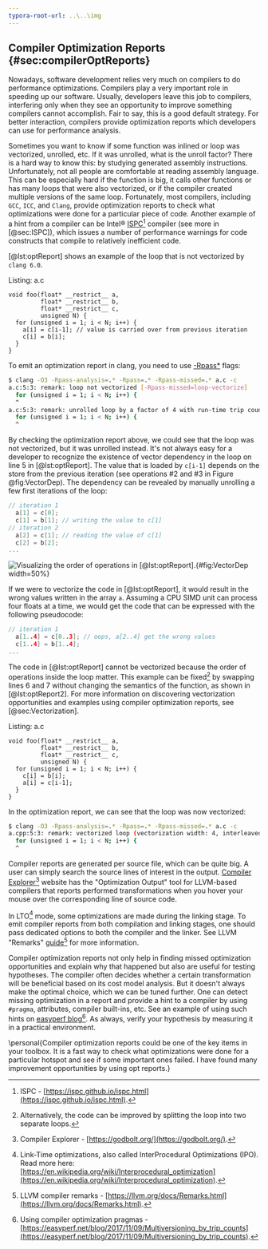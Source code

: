 ```yaml
---
typora-root-url: ..\..\img
---
```


## Compiler Optimization Reports {#sec:compilerOptReports}

Nowadays, software development relies very much on compilers to do performance optimizations. Compilers play a very important role in speeding up our software. Usually, developers leave this job to compilers, interfering only when they see an opportunity to improve something compilers cannot accomplish. Fair to say, this is a good default strategy. For better interaction, compilers provide optimization reports which developers can use for performance analysis.

Sometimes you want to know if some function was inlined or loop was vectorized, unrolled, etc. If it was unrolled, what is the unroll factor? There is a hard way to know this: by studying generated assembly instructions. Unfortunately, not all people are comfortable at reading assembly language. This can be especially hard if the function is big, it calls other functions or has many loops that were also vectorized, or if the compiler created multiple versions of the same loop. Fortunately, most compilers, including `GCC`, `ICC`, and `Clang`, provide optimization reports to check what optimizations were done for a particular piece of code. Another example of a hint from a compiler can be Intel® [ISPC](https://ispc.github.io/ispc.html)[^3] compiler (see more in [@sec:ISPC]), which issues a number of performance warnings for code constructs that compile to relatively inefficient code.

[@lst:optReport] shows an example of the loop that is not vectorized by `clang 6.0`.

Listing: a.c

~~~~ {#lst:optReport .cpp .numberLines}
void foo(float* __restrict__ a, 
         float* __restrict__ b, 
         float* __restrict__ c,
         unsigned N) {
  for (unsigned i = 1; i < N; i++) {
    a[i] = c[i-1]; // value is carried over from previous iteration
    c[i] = b[i];
  }
}
~~~~~~~~~~~~~~~~~~~~~~~~~~~~~~~~~~~~~~~~~~~~~~~~~

To emit an optimization report in clang, you need to use [-Rpass*](https://llvm.org/docs/Vectorizers.html#diagnostics) flags:

```bash
$ clang -O3 -Rpass-analysis=.* -Rpass=.* -Rpass-missed=.* a.c -c
a.c:5:3: remark: loop not vectorized [-Rpass-missed=loop-vectorize]
  for (unsigned i = 1; i < N; i++) {
  ^
a.c:5:3: remark: unrolled loop by a factor of 4 with run-time trip count [-Rpass=loop-unroll]
  for (unsigned i = 1; i < N; i++) {
  ^
```

By checking the optimization report above, we could see that the loop was not vectorized, but it was unrolled instead. It's not always easy for a developer to recognize the existence of vector dependency in the loop on line 5 in [@lst:optReport]. The value that is loaded by `c[i-1]` depends on the store from the previous iteration (see operations #2 and #3 in Figure @fig:VectorDep). The dependency can be revealed by manually unrolling a few first iterations of the loop:

```cpp
// iteration 1
  a[1] = c[0];
  c[1] = b[1]; // writing the value to c[1]
// iteration 2
  a[2] = c[1]; // reading the value of c[1]
  c[2] = b[2];
...
```

![Visualizing the order of operations in [@lst:optReport].](/2/VectorDep.png){#fig:VectorDep width=50%}

If we were to vectorize the code in [@lst:optReport], it would result in the wrong values written in the array `a`. Assuming a CPU SIMD unit can process four floats at a time, we would get the code that can be expressed with the following pseudocode:

```cpp
// iteration 1
  a[1..4] = c[0..3]; // oops, a[2..4] get the wrong values
  c[1..4] = b[1..4]; 
...
```

The code in [@lst:optReport] cannot be vectorized because the order of operations inside the loop matter. This example can be fixed[^2] by swapping lines 6 and 7 without changing the semantics of the function, as shown in [@lst:optReport2]. For more information on discovering vectorization opportunities and examples using compiler optimization reports, see [@sec:Vectorization].

Listing: a.c

~~~~ {#lst:optReport2 .cpp .numberLines}
void foo(float* __restrict__ a, 
         float* __restrict__ b, 
         float* __restrict__ c,
         unsigned N) {
  for (unsigned i = 1; i < N; i++) {
    c[i] = b[i];
    a[i] = c[i-1];
  }
}
~~~~~~~~~~~~~~~~~~~~~~~~~~~~~~~~~~~~~~~~~~~~~~~~~

In the optimization report, we can see that the loop was now vectorized:

```bash
$ clang -O3 -Rpass-analysis=.* -Rpass=.* -Rpass-missed=.* a.c -c
a.cpp:5:3: remark: vectorized loop (vectorization width: 4, interleaved count: 2) [-Rpass=loop-vectorize]
  for (unsigned i = 1; i < N; i++) {
  ^
```

Compiler reports are generated per source file, which can be quite big. A user can simply search the source lines of interest in the output. [Compiler Explorer](https://godbolt.org/)[^4] website has the "Optimization Output" tool for LLVM-based compilers that reports performed transformations when you hover your mouse over the corresponding line of source code. 

In LTO[^5] mode, some optimizations are made during the linking stage. To emit compiler reports from both compilation and linking stages, one should pass dedicated options to both the compiler and the linker. See LLVM "Remarks" [guide](https://llvm.org/docs/Remarks.html)[^6] for more information. 

Compiler optimization reports not only help in finding missed optimization opportunities and explain why that happened but also are useful for testing hypotheses. The compiler often decides whether a certain transformation will be beneficial based on its cost model analysis. But it doesn't always make the optimal choice, which we can be tuned further. One can detect missing optimization in a report and provide a hint to a compiler by using `#pragma`, attributes, compiler built-ins, etc. See an example of using such hints on [easyperf blog](https://easyperf.net/blog/2017/11/09/Multiversioning_by_trip_counts)[^1]. As always, verify your hypothesis by measuring it in a practical environment.

\personal{Compiler optimization reports could be one of the key items in your toolbox. It is a fast way to check what optimizations were done for a particular hotspot and see if some important ones failed. I have found many improvement opportunities by using opt reports.}

[^1]: Using compiler optimization pragmas - [https://easyperf.net/blog/2017/11/09/Multiversioning_by_trip_counts](https://easyperf.net/blog/2017/11/09/Multiversioning_by_trip_counts).
[^2]: Alternatively, the code can be improved by splitting the loop into two separate loops.
[^3]: ISPC - [https://ispc.github.io/ispc.html](https://ispc.github.io/ispc.html).
[^4]: Compiler Explorer - [https://godbolt.org/](https://godbolt.org/).
[^5]: Link-Time optimizations, also called InterProcedural Optimizations (IPO). Read more here: [https://en.wikipedia.org/wiki/Interprocedural_optimization](https://en.wikipedia.org/wiki/Interprocedural_optimization).
[^6]: LLVM compiler remarks - [https://llvm.org/docs/Remarks.html](https://llvm.org/docs/Remarks.html).
